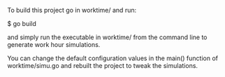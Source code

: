 To build this project go in worktime/ and run:

$ go build

and simply run the executable in worktime/ from the command line to generate
work hour simulations.

You can change the default configuration values in the main() function of
worktime/simu.go and rebuilt the project to tweak the simulations.

